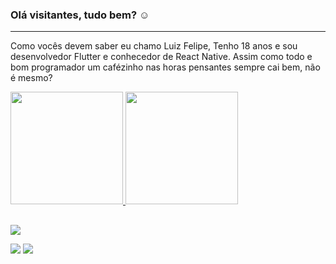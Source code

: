 
### Olá visitantes, tudo bem? ☺
___________________________________________________

  Como vocês devem saber eu chamo Luiz Felipe, Tenho 18 anos e sou desenvolvedor Flutter e conhecedor de React Native. Assim como todo e bom programador um cafézinho nas horas pensantes sempre cai bem, não é mesmo?

 <div>
  <a href="https://github.com/LuizFelipeOC">
  <img height="180em" src="https://github-readme-stats.vercel.app/api?username=LuizFelipeOC&show_icons=true&&include_all_commits=true&count_private=true"/>
  <img height="180em" src="https://github-readme-stats.vercel.app/api/top-langs/?username=LuizFelipeOC&layout=compact&langs_count=7&"/>
</div>

  
  ##
  
  <div> 
  
  <a href="https://www.instagram.com/luizf.oliveirac/" target="_blank"><img src="https://img.shields.io/badge/-Instagram-%23E4405F?style=for-the-badge&logo=instagram&logoColor=white" target="_blank"></a>
 	
 
  <a href = "mailto:luizfelipeeoliveiraac@gmail.com"><img src="https://img.shields.io/badge/-Gmail-%23333?style=for-the-badge&logo=gmail&logoColor=white" target="_blank"></a>
  <a href="https://www.linkedin.com/in/luiz-felipe-4657971a3/" target="_blank"></a><img src="https://img.shields.io/badge/-LinkedIn-%230077B5?style=for-the-badge&logo=linkedin&logoColor=white" target="_blank"></a> 
 

 
</div>
